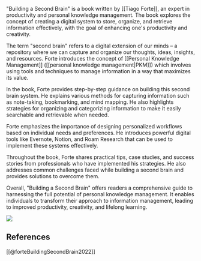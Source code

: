 
"Building a Second Brain" is a book written by [[Tiago Forte]], an expert in productivity and personal knowledge management. The book explores the concept of creating a digital system to store, organize, and retrieve information effectively, with the goal of enhancing one's productivity and creativity.

The term "second brain" refers to a digital extension of our minds – a repository where we can capture and organize our thoughts, ideas, insights, and resources. Forte introduces the concept of [[Personal Knowledge Management]] ([[personal knowledge management|PKM]]) which involves using tools and techniques to manage information in a way that maximizes its value.

In the book, Forte provides step-by-step guidance on building this second brain system. He explains various methods for capturing information such as note-taking, bookmarking, and mind mapping. He also highlights strategies for organizing and categorizing information to make it easily searchable and retrievable when needed.

Forte emphasizes the importance of designing personalized workflows based on individual needs and preferences. He introduces powerful digital tools like Evernote, Notion, and Roam Research that can be used to implement these systems effectively.

Throughout the book, Forte shares practical tips, case studies, and success stories from professionals who have implemented his strategies. He also addresses common challenges faced while building a second brain and provides solutions to overcome them.

Overall, "Building a Second Brain" offers readers a comprehensive guide to harnessing the full potential of personal knowledge management. It enables individuals to transform their approach to information management, leading to improved productivity, creativity, and lifelong learning.

![](https://www.youtube.com/watch?v=SjZSy8s2VEE)

## References
[[@forteBuildingSecondBrain2022]]

